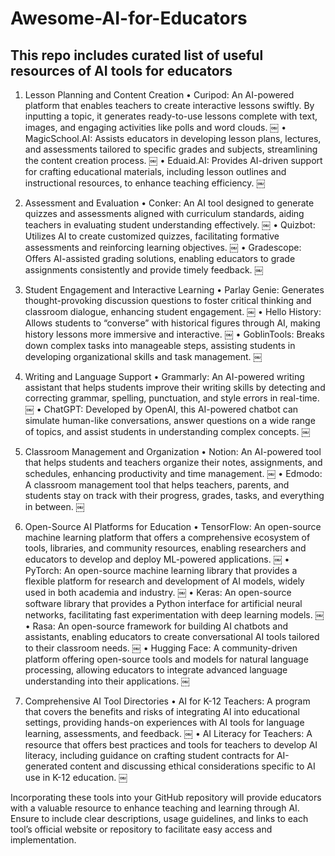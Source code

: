 # Awesome-AI-for-Educators
## This repo includes curated list of useful resources of AI tools for educators
1. Lesson Planning and Content Creation
	•	Curipod: An AI-powered platform that enables teachers to create interactive lessons swiftly. By inputting a topic, it generates ready-to-use lessons complete with text, images, and engaging activities like polls and word clouds.  ￼
	•	MagicSchool.AI: Assists educators in developing lesson plans, lectures, and assessments tailored to specific grades and subjects, streamlining the content creation process.  ￼
	•	Eduaid.AI: Provides AI-driven support for crafting educational materials, including lesson outlines and instructional resources, to enhance teaching efficiency.  ￼

2. Assessment and Evaluation
	•	Conker: An AI tool designed to generate quizzes and assessments aligned with curriculum standards, aiding teachers in evaluating student understanding effectively.  ￼
	•	Quizbot: Utilizes AI to create customized quizzes, facilitating formative assessments and reinforcing learning objectives.  ￼
	•	Gradescope: Offers AI-assisted grading solutions, enabling educators to grade assignments consistently and provide timely feedback.  ￼

3. Student Engagement and Interactive Learning
	•	Parlay Genie: Generates thought-provoking discussion questions to foster critical thinking and classroom dialogue, enhancing student engagement.  ￼
	•	Hello History: Allows students to “converse” with historical figures through AI, making history lessons more immersive and interactive.  ￼
	•	GoblinTools: Breaks down complex tasks into manageable steps, assisting students in developing organizational skills and task management.  ￼

4. Writing and Language Support
	•	Grammarly: An AI-powered writing assistant that helps students improve their writing skills by detecting and correcting grammar, spelling, punctuation, and style errors in real-time.  ￼
	•	ChatGPT: Developed by OpenAI, this AI-powered chatbot can simulate human-like conversations, answer questions on a wide range of topics, and assist students in understanding complex concepts.  ￼

5. Classroom Management and Organization
	•	Notion: An AI-powered tool that helps students and teachers organize their notes, assignments, and schedules, enhancing productivity and time management.  ￼
	•	Edmodo: A classroom management tool that helps teachers, parents, and students stay on track with their progress, grades, tasks, and everything in between.  ￼

6. Open-Source AI Platforms for Education
	•	TensorFlow: An open-source machine learning platform that offers a comprehensive ecosystem of tools, libraries, and community resources, enabling researchers and educators to develop and deploy ML-powered applications.  ￼
	•	PyTorch: An open-source machine learning library that provides a flexible platform for research and development of AI models, widely used in both academia and industry.  ￼
	•	Keras: An open-source software library that provides a Python interface for artificial neural networks, facilitating fast experimentation with deep learning models.  ￼
	•	Rasa: An open-source framework for building AI chatbots and assistants, enabling educators to create conversational AI tools tailored to their classroom needs.  ￼
	•	Hugging Face: A community-driven platform offering open-source tools and models for natural language processing, allowing educators to integrate advanced language understanding into their applications.  ￼

7. Comprehensive AI Tool Directories
	•	AI for K-12 Teachers: A program that covers the benefits and risks of integrating AI into educational settings, providing hands-on experiences with AI tools for language learning, assessments, and feedback.  ￼
	•	AI Literacy for Teachers: A resource that offers best practices and tools for teachers to develop AI literacy, including guidance on crafting student contracts for AI-generated content and discussing ethical considerations specific to AI use in K-12 education.  ￼

Incorporating these tools into your GitHub repository will provide educators with a valuable resource to enhance teaching and learning through AI. Ensure to include clear descriptions, usage guidelines, and links to each tool’s official website or repository to facilitate easy access and implementation.
